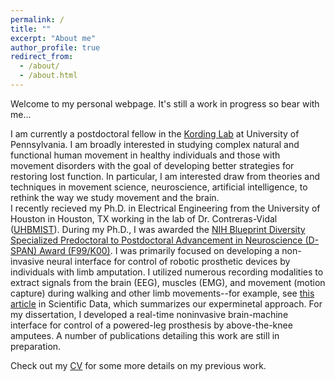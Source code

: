 ```yaml
---
permalink: /
title: ""
excerpt: "About me"
author_profile: true
redirect_from: 
  - /about/
  - /about.html
---
```


Welcome to my personal webpage. It's still a work in progress so bear with me...

I am currently a postdoctoral fellow in the [Kording Lab](http://kordinglab.com/) at University of Pennsylvania. I am broadly interested in studying complex natural and functional human movement in healthy individuals and those with movement disorders with the goal of developing better strategies for restoring lost function. In particular, I am interested draw from theories and techniques in movement science, neuroscience, artificial intelligence, to rethink the way we study movement and the brain.  
I recently recieved my Ph.D. in Electrical Engineering from the University of Houston in Houston, TX working in the lab of Dr. Contreras-Vidal ([UHBMIST](https://www.facebook.com/UHBMIST)). During my Ph.D., I was awarded the [NIH Blueprint Diversity Specialized Predoctoral to Postdoctoral Advancement in Neuroscience (D-SPAN) Award (F99/K00)](https://neuroscienceblueprint.nih.gov/nih-blueprint-d-span-award-f99k00). I was primarily focused on developing a non-invasive neural interface for control of robotic prosthetic devices by individuals with limb amputation. I utilized numerous recording modalities to extract signals from the brain (EEG), muscles (EMG), and movement (motion capture) during walking and other limb movements--for example, see [this article](https://www.nature.com/articles/sdata2018133) in Scientific Data, which summarizes our experminetal approach. For my dissertation, I developed a real-time noninvasive brain-machine interface for control of a powered-leg prosthesis by above-the-knee amputees. A number of publications detailing this work are still in preparation. 

Check out my [CV](https://jabrantley.github.io/files/JustinBrantley_Modern_CV.pdf) for some more details on my previous work. 
